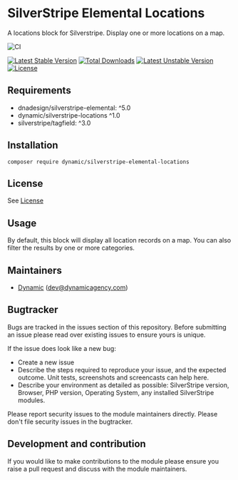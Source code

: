 # SilverStripe Elemental Locations

A locations block for Silverstripe. Display one or more locations on a map.

![CI](https://github.com/dynamic/silverstripe-elemental-locations/workflows/CI/badge.svg)

[![Latest Stable Version](https://poser.pugx.org/dynamic/silverstripe-elemental-locations/v/stable)](https://packagist.org/packages/dynamic/silverstripe-elemental-locations)
[![Total Downloads](https://poser.pugx.org/dynamic/silverstripe-elemental-locations/downloads)](https://packagist.org/packages/dynamic/silverstripe-elemental-locations)
[![Latest Unstable Version](https://poser.pugx.org/dynamic/silverstripe-elemental-locations/v/unstable)](https://packagist.org/packages/dynamic/silverstripe-elemental-locations)
[![License](https://poser.pugx.org/dynamic/silverstripe-elemental-locations/license)](https://packagist.org/packages/dynamic/silverstripe-elemental-locations)

## Requirements

- dnadesign/silverstripe-elemental: ^5.0
- dynamic/silverstripe-locations ^1.0
- silverstripe/tagfield: ^3.0

## Installation

```
composer require dynamic/silverstripe-elemental-locations
```

## License
See [License](license.md)

## Usage

By default, this block will display all location records on a map. You can also filter the results by one or more categories.

## Maintainers

*  [Dynamic](http://www.dynamicagency.com) (<dev@dynamicagency.com>)

## Bugtracker
Bugs are tracked in the issues section of this repository. Before submitting an issue please read over
existing issues to ensure yours is unique.

If the issue does look like a new bug:

 - Create a new issue
 - Describe the steps required to reproduce your issue, and the expected outcome. Unit tests, screenshots
 and screencasts can help here.
 - Describe your environment as detailed as possible: SilverStripe version, Browser, PHP version,
 Operating System, any installed SilverStripe modules.

Please report security issues to the module maintainers directly. Please don't file security issues in the bugtracker.

## Development and contribution
If you would like to make contributions to the module please ensure you raise a pull request and discuss with the module maintainers.
